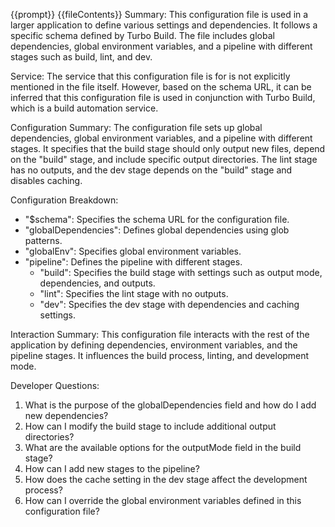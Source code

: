 {{prompt}}
{{fileContents}}
Summary:
This configuration file is used in a larger application to define various settings and dependencies. It follows a specific schema defined by Turbo Build. The file includes global dependencies, global environment variables, and a pipeline with different stages such as build, lint, and dev.

Service:
The service that this configuration file is for is not explicitly mentioned in the file itself. However, based on the schema URL, it can be inferred that this configuration file is used in conjunction with Turbo Build, which is a build automation service.

Configuration Summary:
The configuration file sets up global dependencies, global environment variables, and a pipeline with different stages. It specifies that the build stage should only output new files, depend on the "build" stage, and include specific output directories. The lint stage has no outputs, and the dev stage depends on the "build" stage and disables caching.

Configuration Breakdown:
- "$schema": Specifies the schema URL for the configuration file.
- "globalDependencies": Defines global dependencies using glob patterns.
- "globalEnv": Specifies global environment variables.
- "pipeline": Defines the pipeline with different stages.
  - "build": Specifies the build stage with settings such as output mode, dependencies, and outputs.
  - "lint": Specifies the lint stage with no outputs.
  - "dev": Specifies the dev stage with dependencies and caching settings.

Interaction Summary:
This configuration file interacts with the rest of the application by defining dependencies, environment variables, and the pipeline stages. It influences the build process, linting, and development mode.

Developer Questions:
1. What is the purpose of the globalDependencies field and how do I add new dependencies?
2. How can I modify the build stage to include additional output directories?
3. What are the available options for the outputMode field in the build stage?
4. How can I add new stages to the pipeline?
5. How does the cache setting in the dev stage affect the development process?
6. How can I override the global environment variables defined in this configuration file?